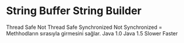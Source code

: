 # String Buffer           String Builder
Thread Safe               Not Thread Safe
Synchronized              Not Synchronized = Methhodların sırasıyla girmesini sağlar.
Java 1.0                  Java 1.5
Slower                    Faster
